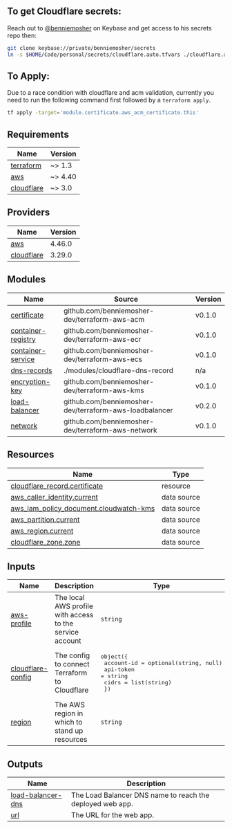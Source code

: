 ## To get Cloudflare secrets:

Reach out to [@benniemosher](https://keybase.io/benniemosher) on Keybase and get access to his secrets repo then:

```bash
git clone keybase://private/benniemosher/secrets
ln -s $HOME/Code/personal/secrets/cloudflare.auto.tfvars ./cloudflare.auto.tfvars
```

## To Apply:

Due to a race condition with cloudflare and acm validation, currently you need
to run the following command first followed by a `terraform apply`.

```bash
tf apply -target='module.certificate.aws_acm_certificate.this'
```

<!-- BEGIN_TF_DOCS -->
## Requirements

| Name | Version |
|------|---------|
| <a name="requirement_terraform"></a> [terraform](#requirement\_terraform) | ~> 1.3 |
| <a name="requirement_aws"></a> [aws](#requirement\_aws) | ~> 4.40 |
| <a name="requirement_cloudflare"></a> [cloudflare](#requirement\_cloudflare) | ~> 3.0 |

## Providers

| Name | Version |
|------|---------|
| <a name="provider_aws"></a> [aws](#provider\_aws) | 4.46.0 |
| <a name="provider_cloudflare"></a> [cloudflare](#provider\_cloudflare) | 3.29.0 |

## Modules

| Name | Source | Version |
|------|--------|---------|
| <a name="module_certificate"></a> [certificate](#module\_certificate) | github.com/benniemosher-dev/terraform-aws-acm | v0.1.0 |
| <a name="module_container-registry"></a> [container-registry](#module\_container-registry) | github.com/benniemosher-dev/terraform-aws-ecr | v0.1.0 |
| <a name="module_container-service"></a> [container-service](#module\_container-service) | github.com/benniemosher-dev/terraform-aws-ecs | v0.1.0 |
| <a name="module_dns-records"></a> [dns-records](#module\_dns-records) | ./modules/cloudflare-dns-record | n/a |
| <a name="module_encryption-key"></a> [encryption-key](#module\_encryption-key) | github.com/benniemosher-dev/terraform-aws-kms | v0.1.0 |
| <a name="module_load-balancer"></a> [load-balancer](#module\_load-balancer) | github.com/benniemosher-dev/terraform-aws-loadbalancer | v0.2.0 |
| <a name="module_network"></a> [network](#module\_network) | github.com/benniemosher-dev/terraform-aws-network | v0.1.0 |

## Resources

| Name | Type |
|------|------|
| [cloudflare_record.certificate](https://registry.terraform.io/providers/cloudflare/cloudflare/latest/docs/resources/record) | resource |
| [aws_caller_identity.current](https://registry.terraform.io/providers/hashicorp/aws/latest/docs/data-sources/caller_identity) | data source |
| [aws_iam_policy_document.cloudwatch-kms](https://registry.terraform.io/providers/hashicorp/aws/latest/docs/data-sources/iam_policy_document) | data source |
| [aws_partition.current](https://registry.terraform.io/providers/hashicorp/aws/latest/docs/data-sources/partition) | data source |
| [aws_region.current](https://registry.terraform.io/providers/hashicorp/aws/latest/docs/data-sources/region) | data source |
| [cloudflare_zone.zone](https://registry.terraform.io/providers/cloudflare/cloudflare/latest/docs/data-sources/zone) | data source |

## Inputs

| Name | Description | Type | Default | Required |
|------|-------------|------|---------|:--------:|
| <a name="input_aws-profile"></a> [aws-profile](#input\_aws-profile) | The local AWS profile with access to the service account | `string` | `"benniemosher-quest-sandbox"` | no |
| <a name="input_cloudflare-config"></a> [cloudflare-config](#input\_cloudflare-config) | The config to connect Terraform to Cloudflare | <pre>object({<br>    account-id = optional(string, null)<br>    api-token  = string<br>    cidrs      = list(string)<br>  })</pre> | n/a | yes |
| <a name="input_region"></a> [region](#input\_region) | The AWS region in which to stand up resources | `string` | `"us-east-1"` | no |

## Outputs

| Name | Description |
|------|-------------|
| <a name="output_load-balancer-dns"></a> [load-balancer-dns](#output\_load-balancer-dns) | The Load Balancer DNS name to reach the deployed web app. |
| <a name="output_url"></a> [url](#output\_url) | The URL for the web app. |
<!-- END_TF_DOCS -->
